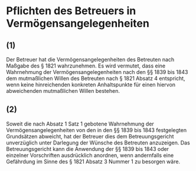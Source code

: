 # Pflichten des Betreuers in Vermögensangelegenheiten



## (1)

 Der Betreuer hat die Vermögensangelegenheiten des Betreuten nach Maßgabe des § 1821 wahrzunehmen. Es wird vermutet, dass eine Wahrnehmung der Vermögensangelegenheiten nach den §§ 1839 bis 1843 dem mutmaßlichen Willen des Betreuten nach § 1821 Absatz 4 entspricht, wenn keine hinreichenden konkreten Anhaltspunkte für einen hiervon abweichenden mutmaßlichen Willen bestehen.

## (2)

 Soweit die nach Absatz 1 Satz 1 gebotene Wahrnehmung der Vermögensangelegenheiten von den in den §§ 1839 bis 1843 festgelegten Grundsätzen abweicht, hat der Betreuer dies dem Betreuungsgericht unverzüglich unter Darlegung der Wünsche des Betreuten anzuzeigen. Das Betreuungsgericht kann die Anwendung der §§ 1839 bis 1843 oder einzelner Vorschriften ausdrücklich anordnen, wenn andernfalls eine Gefährdung im Sinne des § 1821 Absatz 3 Nummer 1 zu besorgen wäre. 

